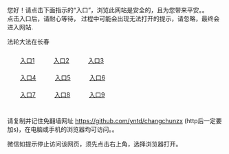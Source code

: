 您好！请点击下面指示的“入口”，浏览此网站是安全的，且为您带来平安。。 <br/>
点击入口后，请耐心等待， 过程中可能会出现无法打开的提示，请忽略，最终会进入网站. </br>

法轮大法在长春<br/>
<div style="padding:10px"><a style="margin:20px" target="_blank" href="https://dredj9l2kq7p8.cloudfront.net/2Qpsp?hscib" id="ccLink1" rel="nofollow">入口1</a> <a target="_blank" style="margin:20px" href="https://dtffveau70yq6.cloudfront.net/2Qpsp?wrxthfb" id="ccLink2" rel="nofollow">入口2</a> <a style="margin:20px" target="_blank" href="https://d3mhjvf4q1vkt3.cloudfront.net/2Qpsp?qxwqbdus" id="ccLink3" rel="nofollow">入口3</a></div>

<div style="padding:10px" ><a style="margin:20px" target="_blank" href="https://dredj9l2kq7p8.cloudfront.net/2Qpsp?hscib" id="ccLink4" rel="nofollow">入口4</a> <a style="margin:20px" href="https://dtffveau70yq6.cloudfront.net/2Qpsp?wrxthfb" target="_blank" id="ccLink5" rel="nofollow">入口5</a> <a style="margin:20px" href="https://d3mhjvf4q1vkt3.cloudfront.net/2Qpsp?qxwqbdus" target="_blank" id="ccLink6" rel="nofollow">入口6</a></div>

<div style="padding:10px"><a style="margin:20px" target="_blank" href="https://dredj9l2kq7p8.cloudfront.net/2Qpsp?hscib" id="ccLink7" rel="nofollow">入口7</a> <a style="margin:20px" href="https://dtffveau70yq6.cloudfront.net/2Qpsp?wrxthfb" target="_blank" id="ccLink8" rel="nofollow">入口8</a> <a style="margin:20px" target="_blank" href="https://d3mhjvf4q1vkt3.cloudfront.net/2Qpsp?qxwqbdus" id="ccLink9" rel="nofollow">入口9</a></div>

<br/>



请复制并记住免翻墙网址 https://github.com/yntd/changchunzx (http后一定要加s)，在电脑或手机的浏览器均可访问。。<br/>

微信如提示停止访问该网页，须先点击右上角，选择浏览器打开。

